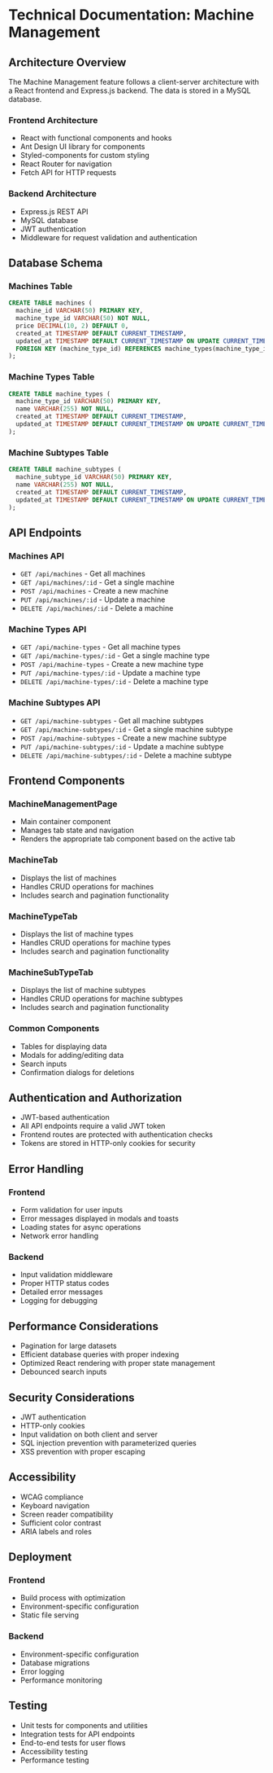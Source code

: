 # Technical Documentation: Machine Management

## Architecture Overview

The Machine Management feature follows a client-server architecture with a React frontend and Express.js backend. The data is stored in a MySQL database.

### Frontend Architecture
- React with functional components and hooks
- Ant Design UI library for components
- Styled-components for custom styling
- React Router for navigation
- Fetch API for HTTP requests

### Backend Architecture
- Express.js REST API
- MySQL database
- JWT authentication
- Middleware for request validation and authentication

## Database Schema

### Machines Table
```sql
CREATE TABLE machines (
  machine_id VARCHAR(50) PRIMARY KEY,
  machine_type_id VARCHAR(50) NOT NULL,
  price DECIMAL(10, 2) DEFAULT 0,
  created_at TIMESTAMP DEFAULT CURRENT_TIMESTAMP,
  updated_at TIMESTAMP DEFAULT CURRENT_TIMESTAMP ON UPDATE CURRENT_TIMESTAMP,
  FOREIGN KEY (machine_type_id) REFERENCES machine_types(machine_type_id)
);
```

### Machine Types Table
```sql
CREATE TABLE machine_types (
  machine_type_id VARCHAR(50) PRIMARY KEY,
  name VARCHAR(255) NOT NULL,
  created_at TIMESTAMP DEFAULT CURRENT_TIMESTAMP,
  updated_at TIMESTAMP DEFAULT CURRENT_TIMESTAMP ON UPDATE CURRENT_TIMESTAMP
);
```

### Machine Subtypes Table
```sql
CREATE TABLE machine_subtypes (
  machine_subtype_id VARCHAR(50) PRIMARY KEY,
  name VARCHAR(255) NOT NULL,
  created_at TIMESTAMP DEFAULT CURRENT_TIMESTAMP,
  updated_at TIMESTAMP DEFAULT CURRENT_TIMESTAMP ON UPDATE CURRENT_TIMESTAMP
);
```

## API Endpoints

### Machines API
- `GET /api/machines` - Get all machines
- `GET /api/machines/:id` - Get a single machine
- `POST /api/machines` - Create a new machine
- `PUT /api/machines/:id` - Update a machine
- `DELETE /api/machines/:id` - Delete a machine

### Machine Types API
- `GET /api/machine-types` - Get all machine types
- `GET /api/machine-types/:id` - Get a single machine type
- `POST /api/machine-types` - Create a new machine type
- `PUT /api/machine-types/:id` - Update a machine type
- `DELETE /api/machine-types/:id` - Delete a machine type

### Machine Subtypes API
- `GET /api/machine-subtypes` - Get all machine subtypes
- `GET /api/machine-subtypes/:id` - Get a single machine subtype
- `POST /api/machine-subtypes` - Create a new machine subtype
- `PUT /api/machine-subtypes/:id` - Update a machine subtype
- `DELETE /api/machine-subtypes/:id` - Delete a machine subtype

## Frontend Components

### MachineManagementPage
- Main container component
- Manages tab state and navigation
- Renders the appropriate tab component based on the active tab

### MachineTab
- Displays the list of machines
- Handles CRUD operations for machines
- Includes search and pagination functionality

### MachineTypeTab
- Displays the list of machine types
- Handles CRUD operations for machine types
- Includes search and pagination functionality

### MachineSubTypeTab
- Displays the list of machine subtypes
- Handles CRUD operations for machine subtypes
- Includes search and pagination functionality

### Common Components
- Tables for displaying data
- Modals for adding/editing data
- Search inputs
- Confirmation dialogs for deletions

## Authentication and Authorization

- JWT-based authentication
- All API endpoints require a valid JWT token
- Frontend routes are protected with authentication checks
- Tokens are stored in HTTP-only cookies for security

## Error Handling

### Frontend
- Form validation for user inputs
- Error messages displayed in modals and toasts
- Loading states for async operations
- Network error handling

### Backend
- Input validation middleware
- Proper HTTP status codes
- Detailed error messages
- Logging for debugging

## Performance Considerations

- Pagination for large datasets
- Efficient database queries with proper indexing
- Optimized React rendering with proper state management
- Debounced search inputs

## Security Considerations

- JWT authentication
- HTTP-only cookies
- Input validation on both client and server
- SQL injection prevention with parameterized queries
- XSS prevention with proper escaping

## Accessibility

- WCAG compliance
- Keyboard navigation
- Screen reader compatibility
- Sufficient color contrast
- ARIA labels and roles

## Deployment

### Frontend
- Build process with optimization
- Environment-specific configuration
- Static file serving

### Backend
- Environment-specific configuration
- Database migrations
- Error logging
- Performance monitoring

## Testing

- Unit tests for components and utilities
- Integration tests for API endpoints
- End-to-end tests for user flows
- Accessibility testing
- Performance testing 